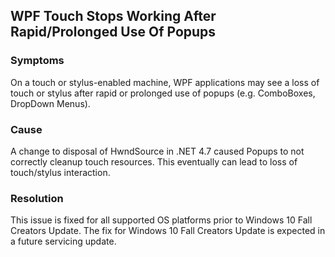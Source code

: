 ## WPF Touch Stops Working After Rapid/Prolonged Use Of Popups

### Symptoms
On a touch or stylus-enabled machine, WPF applications may see a loss of touch or stylus after rapid or prolonged use of popups (e.g. ComboBoxes, DropDown Menus).

### Cause
A change to disposal of HwndSource in .NET 4.7 caused Popups to not correctly cleanup touch resources.  This eventually can lead to loss of touch/stylus interaction.

### Resolution
This issue is fixed for all supported OS platforms prior to Windows 10 Fall Creators Update. The fix for Windows 10 Fall Creators Update is expected in a future servicing update. 